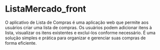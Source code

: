 # ListaMercado_front
O aplicativo de Lista de Compras é uma aplicação web que permite aos usuários criar uma lista de compras. Os usuários podem adicionar itens à lista, visualizar os itens existentes e excluí-los conforme necessário. É uma solução simples e prática para organizar e gerenciar suas compras de forma eficiente.
